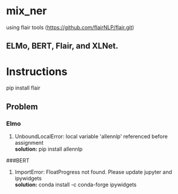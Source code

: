 # mix_ner 

using flair tools (https://github.com/flairNLP/flair.git)

## ELMo, BERT, Flair, and XLNet.

# Instructions

pip install flair

## Problem
### Elmo
1. UnboundLocalError: local variable 'allennlp' referenced before assignment  
**solution:** pip install allennlp

###BERT
1. ImportError: FloatProgress not found. Please update jupyter and ipywidgets  
**solution:** conda install -c conda-forge ipywidgets

